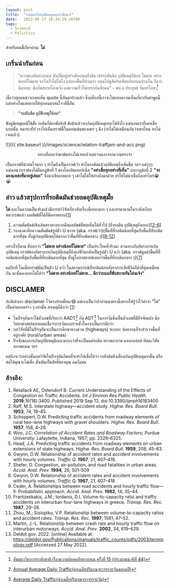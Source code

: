 ```yaml
---
layout: post
title:  "รถติดทำให้อุบัติเหตุลดลง(มั้ยนะ)"
date:   2022-05-27 16:34:19 +0700
tags: 
  - Science
  - Polictics
---
```


สำหรับคนขี้เกียจอ่าน: **ไม่**

## เกริ่นนำกันก่อน

> "ความแออัดทางถนน มันก็มีอยู่อย่างคือถนนยิ่งติด เอ้ยรถมันติด อุบัติเหตุก็น้อย ไม่ตาย อย่างน้อยก็ไม่ตาย รถวิ่งเร็วไม่ได้ไง แต่บางพื้นที่บ้านเรา ถนนไปดูสิครับเทียบกับถนนบ้านอื่น ถือว่าดีมากนะ ขับกันสบายโล่งแจ้ง แต่ความเร็วไม่เบรกกันสักคน" - พล.อ.ประยุทธ์ จันทร์โอชา[^1]

เชื่อว่าทุกคนน่าจะเคยเห็น quote นี้กันมาบ้างแล้ว
ซึ่งบล็อกนี้เราจะไม่ออกความเห็นเกี่ยวกับคำพูดนี้แต่อย่างใดแต่อยากให้ทุกคนมาสนใจวลีนี้กัน

> **"รถมันติด อุบัติเหตุก็น้อย"** 

ฟังดูมีเหตุผลดีใช่มั้ย รถติดก็ต้องขับช้าสิ ขับช้าแล้วจะเกิดอุบัติเหตุเยอะได้ยังไง
แน่นอนเราก็เคยเชื่อแบบนั้น จนกระทั่ง! เราไปเห็นกราฟนี้ในคอมเม้นของเพจ ๆ นึง (จำไม่ได้เหมือนกันว่าเพจไหน หาไม่เจอแล้ว)

![]({{ site.baseurl }}/images/science/relation-traffjam-and-acc.png)
<p align="center">อย่างที่บอกว่าหาต้นทางไม่เจอแล้วเลยวาดเอาจากความทรงจำ</p>

เป็นกราฟที่น่าสนใจมาก ๆ ทำไมถึงเป็นกราฟเว้า ทำไมรถติดแล้วอุบัติเหตุยิ่งเพิ่มขึ้น ฯลฯ แต่ๆๆๆ แน่นอนว่าเราต้องไม่ลืมกฏข้อที่ 1 ของโลกอินเทอร์เน็ต **"อย่าเชื่อทุกอย่างที่เห็น"** และกฏข้อที่ 2 **"จงมองแหล่งที่มาอยู่เสมอ"** ซึ่งน่าเสียดายมาก ๆ เค้าไม่ได้ให้อ้างอิงมาด้วย ทำให้ไม่น่าเชื่อถือเท่าไหร่😭😭

## อ่าว แล้วสรุปการที่รถติดมันช่วยลดอุบัติเหตุมั้ย

**ไม่** และในความเป็นจริงแล้วมีการทำวิจัยเกี่ยวกับเรื่องนี้เยอะมาก ๆ และทำมานานในระดับเกือบศตวรรษแล้ว ผลลัพธ์ที่ได้ก็มีหลายแบบ[[1](#อ้างอิง)] 

1. ความสัมพันธ์เชิงเส้นตรงทางบวกคือผลลัพธ์ที่พบเห็นได้ทั่วไป (ยิ่งรถติด อุบัติเหตุยิ่งเยอะ)[[2-6](#อ้างอิง)] 
1. รองลงมาคือความสัมพันธ์รูปตัว U หงาย (aka. กราฟเว้า)(พื้นที่ที่รถติดน้อยที่สุดกับพื้นที่ที่รถติดมากที่สุด ทั้งคู่เกิดอุบัติเหตุได้มากกว่าพื้นที่ที่รถติดกลาง ๆ)[[8-12](#อ้างอิง)] 

อย่างไรก็ตาม ที่บอกว่า **"ไม่ตาย อย่างน้อยก็ไม่ตาย"** เป็นประโยคที่จริงนะ สวนทางกับอัตราการเกิดอุบัติเหตุ กราฟของอัตราการเกิดอุบัติเหตุที่ถึงแก่ชีวิตกลับเป็นรูปตัว U คว่ำ (aka. กราฟนูน)(พื้นที่ที่รถติดน้อยที่สุดกับพื้นที่ที่รถติดมากที่สุด ทั้งคู่โอกาสตายน้อยกว่าพื้นที่ที่รถติดกลาง ๆ)[[7](#อ้างอิง)] 

แต่อีกที ในเมื่อกราฟมันเป็นตัว U คว่ำ ในสถานการณ์ที่รถติดน้อยอัตราการเสียชีวิตก็ต่ำที่สุดเหมือนกัน ฉะนั้นคงบอกไม่ได้ว่า **"ไม่ตาย อย่างน้อยก็ไม่ตาย... ดีกว่าถนนที่ขับสบายกันโล่งแจ้ง"**

## DISCLAMER

ปกติเค้าเอา disclamer ไว้ตรงท้ายมั้ยนะ😅 แต่เอาเป็นว่าถ้าอ่านมาตรงนี้อยากให้รู้ว่าไว้คำว่า "ไม่" เป็นคำตอบคร่าว ๆ เท่านั้น สาเหตุก็คือว่า [[1](#อ้างอิง)]

* ในปัจจุบันเราใช้ตัวเลขที่เรียกว่า AADT[^2] กับ ADT[^3] ในการวัดซึ่งเป็นตัวเลขที่มีปัจจัยแฝง นักวิทยาศาสตร์หลายคนเชื่อว่าการวัดแบบรายชั่วโมงจะเป็นการดีกว่า
* บทวิจัยที่มีในปัจจุบันจะเป็นการศึกษาทางด่วน (highways) ซะเยอะ น้อยงานที่จะสำรวจพื้นที่อยู่อาศัย (rural/urban areas)
* ปัจจัยของการเกิดอุบัติเหตุมีเยอะมากกว่าที่จะเป็นแค่รถติด สภาพอากาศ แอลกอฮอล์ ทัศนะวิสัย สภาพถนน ฯลฯ

แต่ถึงจะว่าอย่างนั้นบทวิจัยในปัจจุบันก็พอที่จะทำให้เชื่อได้ว่า รถยิ่งติดยิ่งเสี่ยงเกิดอุบัติเหตุมากขึ้น
หรือต่อให้คุณจะไม่เชื่อ นั่นมันเป็นสิทธิ์ของคุณ *ผมไม่สน*

## อ้างอิง:

1. Retallack AE, Ostendorf B. Current Understanding of the Effects of Congestion on Traffic Accidents. *Int J Environ Res Public Health.* **2019**;16(18):3400. Published 2019 Sep 13. doi:10.3390/ijerph16183400
1. Raff, M.S. Interstate highway—accident study. *Highw. Res. Board Bull.* **1953**, 74, 18–45.
1. Schoppert, D.W. Predicting traffic accidents from roadway elements of rural two-lane highways with gravel shoulders. *Highw. Res. Board Bull.* **1957**, 158, 4–26.
1. Woo, J.C. *Correlation of Accident Rates and Roadway Factors;* Purdue University: Lafaytette, Indiana, 1957; pp. 2326–6325.
1. Head, J.A. Predicting traffic accidents from roadway elements on urban extensions of state highways. *Highw. Res. Board Bull.* **1959**, 208, 45–63.
1. Gwynn, D.W. Relationship of accident rates and accident involvements with hourly volumes. *Traffic Q.* **1967**, 21, 407–418.
1. Shefer, D. Congestion, air-pollution, and road fatalities in urban areas. *Accid. Anal. Prev.* **1994**, 26, 501–509
1. Gwynn, D.W. Relationship of accident rates and accident involvements with hourly volumes. *Traffic Q.* **1967**, 21, 407–418
1. Ceder, A. Relationships between road accidents and hourly traffic flow—II: Probabilistic approach. *Accid. Anal. Prev.* **1982**, 14, 35–44.
1. Frantzeskakis, J.M.; Iordanis, D.I. Volume-to-capacity ratio and traffic accidents on interurban four-lane highways in greece. *Transp. Res. Rec.* **1987**, 29–38.
1. Zhou, M.; Sisiopiku, V.P. Relationship between volume-to-capacity ratios and accident rates. *Transp. Res. Rec.* **1997**, 1581, 47–52.
1. Martin, J.-L. Relationship between crash rate and hourly traffic flow on interurban motorways. *Accid. Anal. Prev*. **2002**, 34, 619–629.
1. Deldot.gov. 2022. [online] Available at: <https://deldot.gov/Publications/manuals/traffic_counts/pdfs/2003/terminology.pdf> [Accessed 27 May 2022].

[^1]: <a href="https://www.facebook.com/RoadsafetygroupThailand/videos/561913685548613/" target="_blank">สัมมนาวิชาการระดับชาติ เรื่องความปลอดภัยทางถนน ครั้งที่ 15 (ประมาณนาทีที่ 44)</a>
[^2]: <a href="https://deldot.gov/Publications/manuals/traffic_counts/pdfs/2003/terminology.pdf" target="_blank">Annual Average Daily Traffic(ค่าเฉลี่ยปริมาณจราจรรายวันตลอดปี)</a>
[^3]: <a href="https://deldot.gov/Publications/manuals/traffic_counts/pdfs/2003/terminology.pdf" target="_blank">Average Daily Traffic(ค่าเฉลี่ยปริมาณจราจรรายวัน)</a>